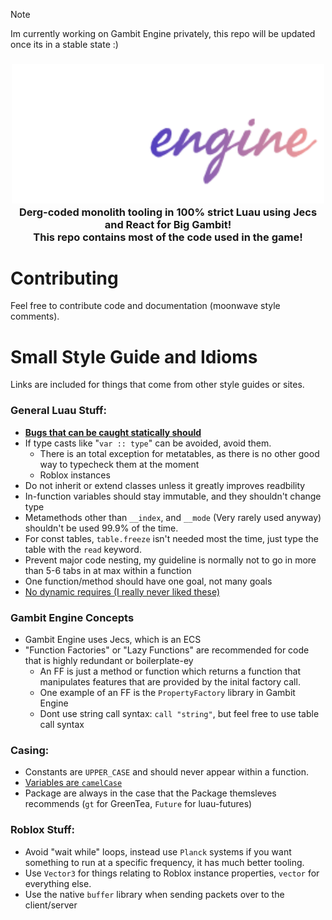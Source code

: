 > [!NOTE]
Im currently working on Gambit Engine privately, this repo will be updated once its in a stable state :)

<h3 align="center">
  <img src="assets/Gambit_Engine_Logo.svg" width="500" /><br/>
  Derg-coded monolith tooling in 100% strict Luau using Jecs and React for <b>Big Gambit!</b><br/>This repo contains most of the code used in the game!
</h3>

# Contributing
Feel free to contribute code and documentation (moonwave style comments).

# Small Style Guide and Idioms
Links are included for things that come from other style guides or sites.
### General Luau Stuff:
* [**Bugs that can be caught statically should**](https://github.com/Kampfkarren/kampfkarren-luau-guidelines?tab=readme-ov-file#bugs-that-can-be-caught-statically-should)
* If type casts like "`var :: type`" can be avoided, avoid them. 
  * There is an total exception for metatables, as there is no other good way to typecheck them at the moment
  * Roblox instances 
* Do not inherit or extend classes unless it greatly improves readbility
* In-function variables should stay immutable, and they shouldn't change type
* Metamethods other than `__index`, and `__mode` (Very rarely used anyway) shouldn't be used 99.9% of the time.
* For const tables, `table.freeze` isn't needed most the time, just type the table with the `read` keyword.
* Prevent major code nesting, my guideline is normally not to go in more than 5-6 tabs in at max within a function
* One function/method should have one goal, not many goals
* [No dynamic requires (I really never liked these)](https://github.com/Kampfkarren/kampfkarren-luau-guidelines?tab=readme-ov-file#avoid-dynamic-requires)

### Gambit Engine Concepts
* Gambit Engine uses Jecs, which is an ECS
* "Function Factories" or "Lazy Functions" are recommended for code that is highly redundant or boilerplate-ey
  * An FF is just a method or function which returns a function that manipulates features that are provided by the inital factory call.
  * One example of an FF is the `PropertyFactory` library in Gambit Engine
  * Dont use string call syntax: `call "string"`, but feel free to use table call syntax

### Casing:
* Constants are `UPPER_CASE` and should never appear within a function.
* [Variables are `camelCase`](https://roblox.github.io/lua-style-guide/#naming)
* Package are always in the case that the Package themsleves recommends (`gt` for GreenTea, `Future` for luau-futures)

### Roblox Stuff:
* Avoid "wait while" loops, instead use `Planck` systems if you want something to run at a specific frequency, it has much better tooling.
* Use `Vector3` for things relating to Roblox instance properties, `vector` for everything else.
* Use the native `buffer` library when sending packets over to the client/server
